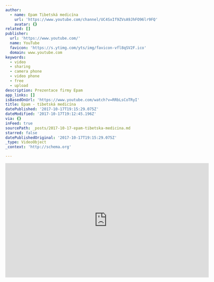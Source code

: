 ```yaml
---
author:
  - name: Epam Tibetská medicína
    url: 'https://www.youtube.com/channel/UC4SxIf9ZVsA9JhFO96lr9FQ'
    avatar: {}
related: []
publisher:
  url: 'https://www.youtube.com/'
  name: YouTube
  favicon: 'https://s.ytimg.com/yts/img/favicon-vfl8qSV2F.ico'
  domain: www.youtube.com
keywords:
  - video
  - sharing
  - camera phone
  - video phone
  - free
  - upload
description: Prezentace firmy Epam
app_links: []
isBasedOnUrl: 'https://www.youtube.com/watch?v=RRbLsCoTRyI'
title: Epam - tibetská medicína
datePublished: '2017-10-17T19:15:29.075Z'
dateModified: '2017-10-17T19:12:45.196Z'
via: {}
inFeed: true
sourcePath: _posts/2017-10-17-epam-tibetska-medicina.md
starred: false
datePublishedOriginal: '2017-10-17T19:15:29.075Z'
_type: VideoObject
_context: 'http://schema.org'

---
```

<iframe src="https://cdn.embedly.com/widgets/media.html?src=https%3A%2F%2Fwww.youtube.com%2Fembed%2FRRbLsCoTRyI%3Ffeature%3Doembed&amp;url=http%3A%2F%2Fwww.youtube.com%2Fwatch%3Fv%3DRRbLsCoTRyI&amp;image=https%3A%2F%2Fi.ytimg.com%2Fvi%2FRRbLsCoTRyI%2Fhqdefault.jpg&amp;key=a715cf41cc93453ca338d350cd26f87b&amp;type=text%2Fhtml&amp;schema=youtube" width="640" height="360" scrolling="no" frameborder="0" allowfullscreen="" style=""></iframe>